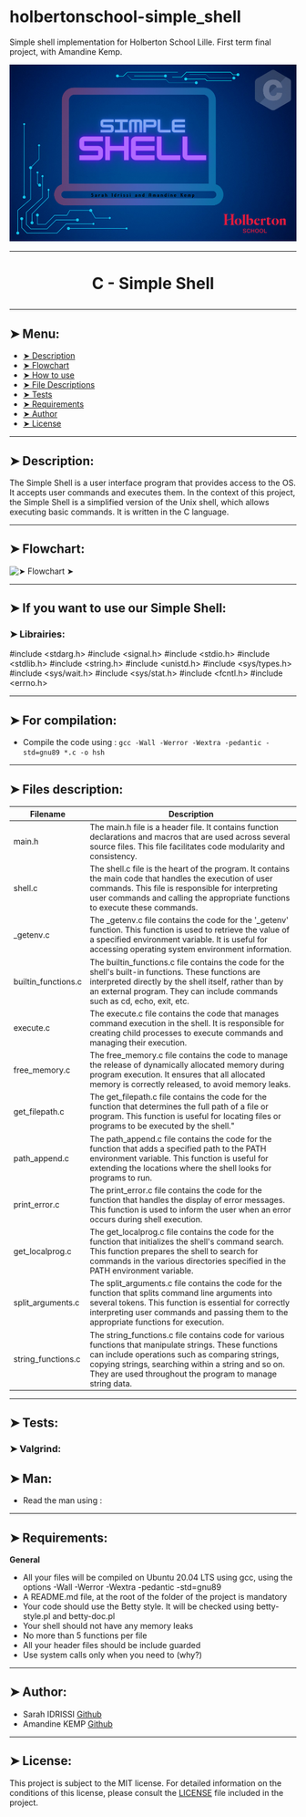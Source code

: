 # holbertonschool-simple_shell
Simple shell implementation for Holberton School Lille. First term final project, with Amandine Kemp.

![Simple_Shell](https://github.com/Fizzyfog/holbertonschool-simple_shell/blob/main/simple_shell.png)

----------

# <p align="center">C - Simple Shell</p>

----------

## ➤ Menu:

- [➤ Description]()
- [➤ Flowchart]()
- [➤ How to use]()
- [➤ File Descriptions]()
- [➤ Tests]()
- [➤ Requirements]()
- [➤ Author]()
- [➤ License]()


----------

## ➤ Description:

The Simple Shell is a user interface program that provides access to the OS. It accepts user commands and executes them. In the context of this project, the Simple Shell is a simplified version of the Unix shell, which allows executing basic commands. It is written in the C language.

----------

## ➤ Flowchart:

![➤ Flowchart ➤]()

----------

## ➤ If you want to use our Simple Shell:

### ➤ Librairies:
#include <stdarg.h>
#include <signal.h>
#include <stdio.h>
#include <stdlib.h>
#include <string.h>
#include <unistd.h>
#include <sys/types.h>
#include <sys/wait.h>
#include <sys/stat.h>
#include <fcntl.h>
#include <errno.h>

----------

## ➤ For compilation: 

* Compile the code using :
``` gcc -Wall -Werror -Wextra -pedantic -std=gnu89 *.c -o hsh ```

----------

## ➤ Files description:

| Filename | Description | 
| -------- | -------- |
| main.h    | The main.h file is a header file. It contains function declarations and macros that are used across several source files. This file facilitates code modularity and consistency.    |
| shell.c    | The shell.c file is the heart of the program. It contains the main code that handles the execution of user commands. This file is responsible for interpreting user commands and calling the appropriate functions to execute these commands.    |
| _getenv.c    | The _getenv.c file contains the code for the '_getenv' function. This function is used to retrieve the value of a specified environment variable. It is useful for accessing operating system environment information.    |
| builtin_functions.c    | The builtin_functions.c file contains the code for the shell's built-in functions. These functions are interpreted directly by the shell itself, rather than by an external program. They can include commands such as cd, echo, exit, etc.    |
| execute.c    | The execute.c file contains the code that manages command execution in the shell. It is responsible for creating child processes to execute commands and managing their execution.    |
| free_memory.c    | The free_memory.c file contains the code to manage the release of dynamically allocated memory during program execution. It ensures that all allocated memory is correctly released, to avoid memory leaks.    |
| get_filepath.c    | The get_filepath.c file contains the code for the function that determines the full path of a file or program. This function is useful for locating files or programs to be executed by the shell."    |
| path_append.c    | The path_append.c file contains the code for the function that adds a specified path to the PATH environment variable. This function is useful for extending the locations where the shell looks for programs to run.    |
| print_error.c    | The print_error.c file contains the code for the function that handles the display of error messages. This function is used to inform the user when an error occurs during shell execution.    |
| get_localprog.c    | The get_localprog.c file contains the code for the function that initializes the shell's command search. This function prepares the shell to search for commands in the various directories specified in the PATH environment variable.    |
| split_arguments.c    | The split_arguments.c file contains the code for the function that splits command line arguments into several tokens. This function is essential for correctly interpreting user commands and passing them to the appropriate functions for execution.    |
| string_functions.c    | The string_functions.c file contains code for various functions that manipulate strings. These functions can include operations such as comparing strings, copying strings, searching within a string and so on. They are used throughout the program to manage string data.    |

----------

## ➤ Tests:

### ➤ Valgrind:

## ➤ Man:

* Read the man using :


----------

## ➤ Requirements:

**General**

* All your files will be compiled on Ubuntu 20.04 LTS using gcc, using the options -Wall -Werror -Wextra -pedantic -std=gnu89
* A README.md file, at the root of the folder of the project is mandatory
* Your code should use the Betty style. It will be checked using betty-style.pl and betty-doc.pl
* Your shell should not have any memory leaks
* No more than 5 functions per file
* All your header files should be include guarded
* Use system calls only when you need to (why?)

----------

## ➤ Author:

- Sarah IDRISSI [Github](https://github.com/Fizzyfog)
- Amandine KEMP [Github](https://github.com/amandinekemp)
----------

## ➤ License:

This project is subject to the MIT license. For detailed information on the conditions of this license, please consult the [LICENSE](https://github.com/amandinekemp/holbertonschool-simple_shell/blob/main/LICENSE) file included in the project.
